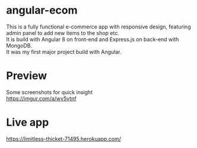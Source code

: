 # angular-ecom
This is a fully functional e-commerce app with responsive design, featuring admin panel to add new items to the shop etc.  
It is build with Angular 8 on front-end and Express.js on back-end with MongoDB.  
It was my first major project build with Angular.  
# Preview
Some screenshots for quick insight  
https://imgur.com/a/wv5vtnf
# Live app
https://limitless-thicket-71495.herokuapp.com/
